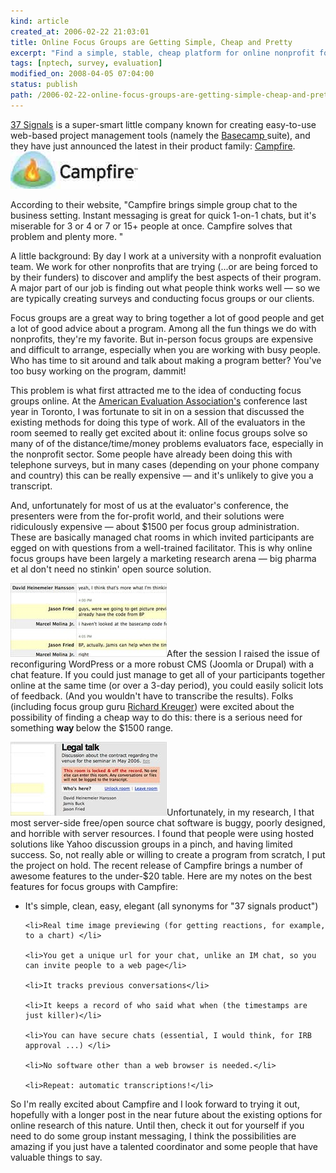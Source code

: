 ```yaml
--- 
kind: article
created_at: 2006-02-22 21:03:01
title: Online Focus Groups are Getting Simple, Cheap and Pretty
excerpt: "Find a simple, stable, cheap platform for online nonprofit focus groups"
tags: [nptech, survey, evaluation]
modified_on: 2008-04-05 07:04:00
status: publish 
path: /2006-02-22-online-focus-groups-are-getting-simple-cheap-and-pretty
---
```


<a href="http://www.37signals.com/">37 Signals</a> is a super-smart little company known for creating easy-to-use web-based project management tools (namely the <a href="http://www.basecamphq.com/">Basecamp </a>suite), and they have just announced the latest in their product family: <a href="http://www.campfirenow.com/">Campfire</a>. <img src='/images/campfirelogo_01.jpg' alt='campfirelogo' /> 

According to their website, "Campfire brings simple group chat to the business setting. Instant messaging is great for quick 1-on-1 chats, but it's miserable for 3 or 4 or 7 or 15+ people at once. Campfire solves that problem and plenty more. " 

A little background: By day I work at a university with a nonprofit evaluation team. We work for other nonprofits that are trying (...or are being forced to by their funders) to discover and amplify the best aspects of their program.  A major part of our job is finding out what people think works well &mdash; so we are typically creating surveys and conducting focus groups or our clients. 

Focus groups are a great way to bring together a lot of good people and get a lot of good advice about a program. Among all the fun things we do with nonprofits, they're my favorite. But in-person focus groups are expensive and difficult to arrange, especially when you are working with busy people. Who has time to sit around and talk about making a program better? You've too busy working on the program, dammit!

This problem is what first attracted me to the idea of conducting focus groups online. At the <a href="http://www.eval.org/">American Evaluation Association's</a> conference last year in Toronto, I was fortunate to sit in on a session that discussed the existing methods for doing this type of work.  All of the evaluators in the room seemed to really get excited about it: online focus groups solve so many of of the distance/time/money problems evaluators face, especially in the nonprofit sector. Some people have already been doing this with telephone surveys, but in many cases (depending on your phone company and country) this can be really expensive &mdash; and it's unlikely to give you a transcript. 

And, unfortunately for most of us at the evaluator's conference, the presenters were from the for-profit world, and their solutions were ridiculously expensive &mdash; about $1500 per focus group administration. These are basically managed chat rooms in which invited participants are egged on with questions from a well-trained facilitator. This is why online focus groups have been largely a marketing research arena &mdash; big pharma et al don't need no stinkin' open source solution. 

<img src='/images/shothighlight.jpg' alt='screenshot2' />After the session I raised the issue of reconfiguring WordPress or a more robust CMS (Joomla or Drupal) with a chat feature. If you could just manage to get all of your participants together online at the same time (or over a 3-day period), you could easily solicit lots of feedback. (And you wouldn't have to transcribe the results). Folks (including focus group guru <a href="http://www.amazon.com/gp/product/0761920706/qid=1140644287/sr=1-1/ref=sr_1_1/102-4438084-9236913?s=books&v=glance&n=283155">Richard Kreuger</a>) were excited about the possibility of finding a cheap way to do this: there is a serious need for something <strong>way </strong>below the $1500 range.  

<img src='/images/shotlocked.jpg' alt='screenshot' />Unfortunately, in my research, I that most server-side free/open source chat software is buggy, poorly designed, and horrible with server resources. I found that people were using hosted solutions like Yahoo discussion groups in a pinch, and having limited success. So, not really able or willing to create a program from scratch, I put the project on hold. The recent release of Campfire brings a number of awesome features to the under-$20 table. Here are my notes on the best features for focus groups with Campfire: 


<ul>
	<li>It's simple, clean, easy, elegant (all synonyms for "37 signals product")</li>

	<li>Real time image previewing (for getting reactions, for example, to a chart) </li>

	<li>You get a unique url for your chat, unlike an IM chat, so you can invite people to a web page</li>

	<li>It tracks previous conversations</li>

	<li>It keeps a record of who said what when (the timestamps are just killer)</li>

	<li>You can have secure chats (essential, I would think, for IRB approval ...) </li>

	<li>No software other than a web browser is needed.</li>

	<li>Repeat: automatic transcriptions!</li>
</ul>

So I'm really excited about Campfire and I look forward to trying it out, hopefully with a longer post in the near future about the existing options for online research of this nature. Until then, check it out for yourself if you need to do some group instant messaging, I think the possibilities are amazing if you just have a talented coordinator and some people that have valuable things to say. 



